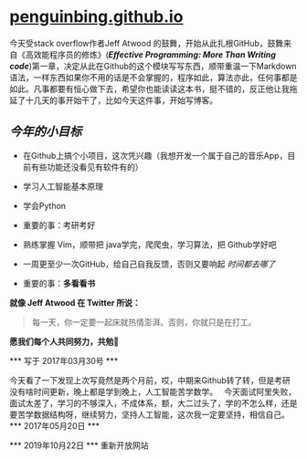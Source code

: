 # [penguinbing.github.io](https://penguinbing.github.io)

今天受stack overflow作者Jeff Atwood 的鼓舞，开始从此扎根GitHub，鼓舞来自《高效能程序员的修炼》(***Effective
Programming: More Than Writing code***)第一章，决定从此在Github的这个模块写写东西，顺带重温一下Markdown语法，一样东西如果你不用的话是不会掌握的，程序如此，算法亦此，任何事都是如此。凡事都要有恒心做下去，希望你也能读读这本书，挺不错的，反正他让我拖延了十几天的事开始干了，比如今天这件事，开始写博客。

## ***今年的小目标***

* 在Github上搞个小项目，这次凭兴趣（我想开发一个属于自己的音乐App，目前有些功能还没看见有软件有的）

* 学习人工智能基本原理

* 学会Python

* 重要的事：考研考好

* 熟练掌握 Vim，顺带把 java学完，爬爬虫，学习算法，把 Github学好吧

* 一周更至少一次GitHub，给自己自我反馈，否则又要响起 *时间都去哪了*

* 重要的事：__多看看书__


**就像 Jeff Atwood 在 Twitter 所说：**

>每一天，你一定要一起床就热情澎湃。否则，你就只是在打工。

**愿我们每个人共同努力，共勉💪**

*** 写于 2017年03月30号 ***
>
今天看了一下发现上次写竟然是两个月前，哎，中期来Github转了转，但是考研没有啥时间更新，晚上都是学到晚上，人工智能苦学数学。  
今天面试阿里失败，面试太差了，学习的不够深入，不成体系，额，大二过头了，学的不怎么样，还是要苦学数据结构呀，继续努力，坚持人工智能，这次我一定要坚持，相信自己。  
*** 2017年05月20日 ***

*** 2019年10月22日 ***
重新开放网站
